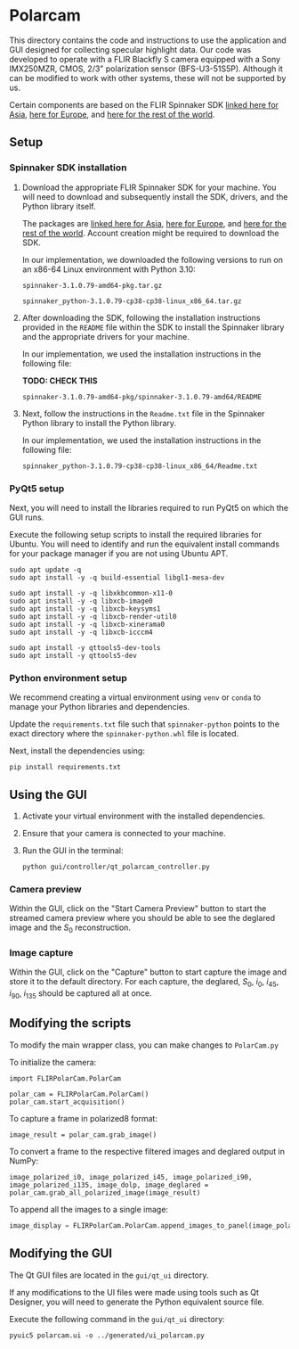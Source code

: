 # Polarcam

This directory contains the code and instructions to use the application and GUI designed for collecting specular highlight data. Our code was developed to operate with a FLIR Blackfly S camera equipped with a Sony IMX250MZR, CMOS, 2/3" polarization sensor (BFS-U3-51S5P). Although it can be modified to work with other systems, these will not be supported by us.

Certain components are based on the FLIR Spinnaker SDK [linked here for Asia](https://www.flir.asia/products/spinnaker-sdk), [here for Europe](https://www.flir.eu/products/spinnaker-sdk), and [here for the rest of the world](https://www.flir.com/products/spinnaker-sdk/).

## Setup

### Spinnaker SDK installation

1. Download the appropriate FLIR Spinnaker SDK for your machine. You will need to download and subsequently install the SDK, drivers, and the Python library itself.

    The packages are [linked here for Asia](https://www.flir.asia/products/spinnaker-sdk), [here for Europe](https://www.flir.eu/products/spinnaker-sdk), and [here for the rest of the world](https://www.flir.com/products/spinnaker-sdk/). Account creation might be required to download the SDK.

    In our implementation, we downloaded the following versions to run on an x86-64 Linux environment with Python 3.10:

    ```{bash}
    spinnaker-3.1.0.79-amd64-pkg.tar.gz

    spinnaker_python-3.1.0.79-cp38-cp38-linux_x86_64.tar.gz
    ```

2. After downloading the SDK, following the installation instructions provided in the ```README``` file within the SDK to install the Spinnaker library and the appropriate drivers for your machine.

    In our implementation, we used the installation instructions in the following file:

    **TODO: CHECK THIS**

    ```{bash}
    spinnaker-3.1.0.79-amd64-pkg/spinnaker-3.1.0.79-amd64/README
    ```

3. Next, follow the instructions in the ```Readme.txt``` file in the Spinnaker Python library to install the Python library.

    In our implementation, we used the installation instructions in the following file:

    ```{bash}
    spinnaker_python-3.1.0.79-cp38-cp38-linux_x86_64/Readme.txt
    ```

### PyQt5 setup

Next, you will need to install the libraries required to run PyQt5 on which the GUI runs.

Execute the following setup scripts to install the required libraries for Ubuntu. You will need to identify and run the equivalent install commands for your package manager if you are not using Ubuntu APT.

```{bash}
sudo apt update -q
sudo apt install -y -q build-essential libgl1-mesa-dev

sudo apt install -y -q libxkbcommon-x11-0
sudo apt install -y -q libxcb-image0
sudo apt install -y -q libxcb-keysyms1
sudo apt install -y -q libxcb-render-util0
sudo apt install -y -q libxcb-xinerama0
sudo apt install -y -q libxcb-icccm4

sudo apt install -y qttools5-dev-tools
sudo apt install -y qttools5-dev
```

### Python environment setup

We recommend creating a virtual environment using ```venv``` or ```conda``` to manage your Python libraries and dependencies.

Update the ```requirements.txt``` file such that ```spinnaker-python``` points to the exact directory where the ```spinnaker-python.whl``` file is located.

Next, install the dependencies using:

```{bash}
pip install requirements.txt
```

## Using the GUI

1. Activate your virtual environment with the installed dependencies.

2. Ensure that your camera is connected to your machine.

3. Run the GUI in the terminal:

    ```{python}
    python gui/controller/qt_polarcam_controller.py
    ```

### Camera preview

Within the GUI, click on the "Start Camera Preview" button to start the streamed camera preview where you should be able to see the deglared image and the $S_0$ reconstruction.

### Image capture

Within the GUI, click on the "Capture" button to start capture the image and store it to the default directory. For each capture, the deglared, $S_0$, $i_{0}$, $i_{45}$, $i_{90}$, $i_{135}$ should be captured all at once.

## Modifying the scripts

To modify the main wrapper class, you can make changes to ```PolarCam.py```

To initialize the camera:

```{python}
import FLIRPolarCam.PolarCam

polar_cam = FLIRPolarCam.PolarCam()
polar_cam.start_acquisition()
```

To capture a frame in polarized8 format:

```{python}
image_result = polar_cam.grab_image()
```

To convert a frame to the respective filtered images and deglared output in NumPy:

```{python}
image_polarized_i0, image_polarized_i45, image_polarized_i90, image_polarized_i135, image_dolp, image_deglared = polar_cam.grab_all_polarized_image(image_result)
```

To append all the images to a single image:

```python
image_display = FLIRPolarCam.PolarCam.append_images_to_panel(image_polarized_i0, image_polarized_i45, image_polarized_i90, image_polarized_i135, image_dolp, image_deglared)
```

## Modifying the GUI

The Qt GUI files are located in the ```gui/qt_ui``` directory.

If any modifications to the UI files were made using tools such as Qt Designer, you will need to generate the Python equivalent source file.

Execute the following command in the ```gui/qt_ui``` directory:

```{bash}
pyuic5 polarcam.ui -o ../generated/ui_polarcam.py
```
